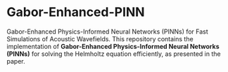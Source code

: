 # Gabor-Enhanced-PINN
Gabor-Enhanced Physics-Informed Neural Networks (PINNs) for Fast Simulations of Acoustic Wavefields.    This repository contains the implementation of **Gabor-Enhanced Physics-Informed Neural Networks (PINNs)** for solving the Helmholtz equation efficiently, as presented in the paper.
